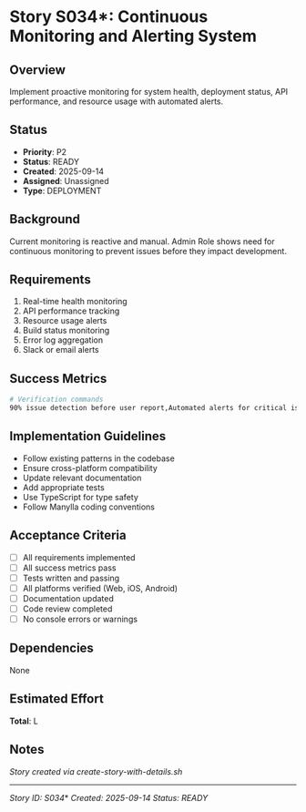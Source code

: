# Story S034*: Continuous Monitoring and Alerting System

## Overview
Implement proactive monitoring for system health, deployment status, API performance, and resource usage with automated alerts.

## Status
- **Priority**: P2
- **Status**: READY
- **Created**: 2025-09-14
- **Assigned**: Unassigned
- **Type**: DEPLOYMENT

## Background
Current monitoring is reactive and manual. Admin Role shows need for continuous monitoring to prevent issues before they impact development.

## Requirements
1. Real-time health monitoring
2. API performance tracking
3. Resource usage alerts
4. Build status monitoring
5. Error log aggregation
6. Slack or email alerts

## Success Metrics
```bash
# Verification commands
90% issue detection before user report,Automated alerts for critical issues,Performance baseline established,Historical trend analysis available
```

## Implementation Guidelines
- Follow existing patterns in the codebase
- Ensure cross-platform compatibility  
- Update relevant documentation
- Add appropriate tests
- Use TypeScript for type safety
- Follow Manylla coding conventions

## Acceptance Criteria
- [ ] All requirements implemented
- [ ] All success metrics pass
- [ ] Tests written and passing
- [ ] All platforms verified (Web, iOS, Android)
- [ ] Documentation updated
- [ ] Code review completed
- [ ] No console errors or warnings

## Dependencies
None

## Estimated Effort
**Total**: L

## Notes
*Story created via create-story-with-details.sh*

---
*Story ID: S034**
*Created: 2025-09-14*
*Status: READY*
